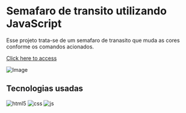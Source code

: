# Semafaro de transito utilizando JavaScript

Esse projeto trata-se de um semafaro de tranasito que muda as cores conforme os comandos acionados.

[Click here to access](https://chhenriquee.github.io/semafaro-js/)


![Image](https://github.com/user-attachments/assets/bfde5141-5715-4d2e-9185-c0063a9c3485)


## Tecnologias usadas

  <img align="center" alt="html5" src="https://img.shields.io/badge/HTML5-E34F26?style=for-the-badge&logo=html5&logoColor=white" />
  <img align="center" alt="css" src="https://img.shields.io/badge/CSS3-1572B6?style=for-the-badge&logo=css3&logoColor=white" />
  <img align="center" alt="js" src="https://img.shields.io/badge/JavaScript-F7DF1E?style=for-the-badge&logo=javascript&logoColor=black" />
